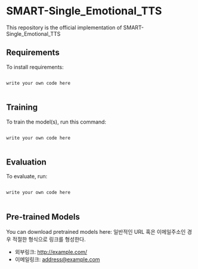 # SMART-Single_Emotional_TTS
This repository is the official implementation of SMART-Single_Emotional_TTS

## Requirements
To install requirements:
<pre>
<code>
write your own code here
</code>
</pre>

## Training
To train the model(s), run this command:
<pre>
<code>
write your own code here
</code>
</pre>

## Evaluation
To evaluate, run:
<pre>
<code>
write your own code here
</code>
</pre>

## Pre-trained Models
You can download pretrained models here:
일반적인 URL 혹은 이메일주소인 경우 적절한 형식으로 링크를 형성한다.
* 외부링크: <http://example.com/>
* 이메일링크: <address@example.com>
